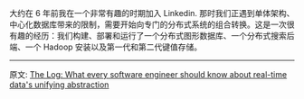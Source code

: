 
大约在 6 年前我在一个非常有趣的时期加入 Linkedin. 那时我们正遇到单体架构、中心化数据库带来的限制，需要开始向专门的分布式系统的组合转换。这是一次很有趣的经历：我们构建、部署和运行了一个分布式图形数据库、一个分布式搜索后端、一个 Hadoop 安装以及第一代和第二代键值存储。

---

原文: [The Log: What every software engineer should know about real-time data's unifying abstraction](https://engineering.linkedin.com/distributed-systems/log-what-every-software-engineer-should-know-about-real-time-datas-unifying)

